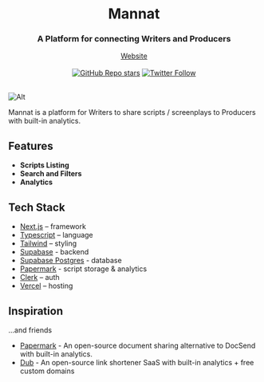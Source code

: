 <div align="center">
  <h1 align="center">Mannat</h1>
  <h3>A Platform for connecting Writers and Producers</h3>
</div>

<div align="center">
  <a href="https://dub.sh/hh-mannat">Website</a>
</div>

<br/>

<div align="center">
  <a href="https://github.com/mfts/papermark/stargazers"><img alt="GitHub Repo stars" src="https://img.shields.io/github/stars/honeyhexa/mannat"></a>
  <a href="https://twitter.com/iarthstar"><img alt="Twitter Follow" src="https://img.shields.io/twitter/follow/iarthstar"></a>
  <!-- <a href="https://github.com/mfts/papermark/blob/main/LICENSE"><img alt="License" src="https://img.shields.io/badge/license-AGPLv3-purple"></a> -->
</div>

<br/>

![Alt](https://repobeats.axiom.co/api/embed/c03e93742a912b7d0b1b3f518da0da8b61051c50.svg "Repobeats analytics image")

Mannat is a platform for Writers to share scripts / screenplays to Producers with built-in analytics.
## Features

- **Scripts Listing** 
- **Search and Filters** 
- **Analytics** 


<!-- ## Demo 
![Papermark Welcome GIF](.github/images/papermark-welcome.gif) -->


## Tech Stack

- [Next.js](https://nextjs.org/) – framework
- [Typescript](https://www.typescriptlang.org/) – language
- [Tailwind](https://tailwindcss.com/) – styling
- [Supabase](https://supabase.com) - backend
- [Supabase Postgres](https://supabase.com/database) - database
- [Papermark](https://papermark.io) - script storage & analytics
- [Clerk](https://clerk.com/) – auth
- [Vercel](https://vercel.com/) – hosting


## Inspiration

...and friends

- [Papermark](https://github.com/mfts/papermark) - An open-source document sharing alternative to DocSend with built-in analytics. 
- [Dub](https://github.com/steven-tey/dub) - An open-source link shortener SaaS with built-in analytics + free custom domains